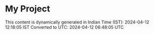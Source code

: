 # My Project

This content is dynamically generated in Indian Time (IST): 2024-04-12 12:18:05 IST
Converted to UTC: 2024-04-12 06:48:05 UTC
